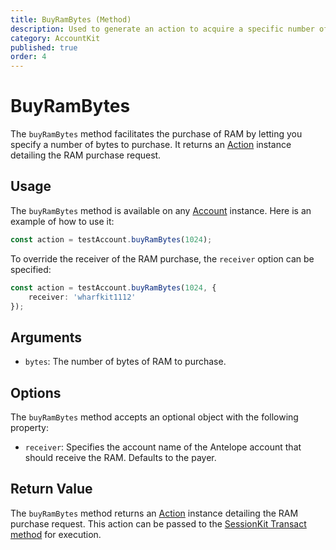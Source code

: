 ```yaml
---
title: BuyRamBytes (Method)
description: Used to generate an action to acquire a specific number of bytes of RAM.
category: AccountKit
published: true
order: 4
---
```


# BuyRamBytes

The `buyRamBytes` method facilitates the purchase of RAM by letting you specify a number of bytes to purchase. It returns an [Action](/docs/antelope/action) instance detailing the RAM purchase request.

## Usage

The `buyRamBytes` method is available on any [Account](/docs/account-kit/account) instance. Here is an example of how to use it:

```typescript
const action = testAccount.buyRamBytes(1024);
```

To override the receiver of the RAM purchase, the `receiver` option can be specified:

```typescript
const action = testAccount.buyRamBytes(1024, {
    receiver: 'wharfkit1112'
});
```

## Arguments

- `bytes`: The number of bytes of RAM to purchase.

## Options

The `buyRamBytes` method accepts an optional object with the following property:

- `receiver`: Specifies the account name of the Antelope account that should receive the RAM. Defaults to the payer.

## Return Value

The `buyRamBytes` method returns an [Action](/docs/antelope/action) instance detailing the RAM purchase request. This action can be passed to the [SessionKit Transact method](/docs/session-kit/transact) for execution.
